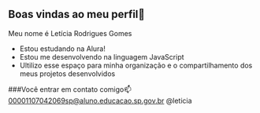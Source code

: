 ## Boas vindas ao meu perfil💙

Meu nome é Letícia Rodrigues Gomes

- Estou estudando na Alura!
- Estou me desenvolvendo na linguagem JavaScript
- Ultilizo esse espaço para minha organização e o compartilhamento dos meus projetos desenvolvidos


###Você entrar em contato comigo📫
00001107042069sp@aluno.educacao.sp.gov.br
@leticia
